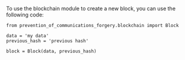 To use the blockchain module to create a new block, you can use the following code:

```
from prevention_of_communications_forgery.blockchain import Block

data = 'my data'
previous_hash = 'previous hash'

block = Block(data, previous_hash)
```